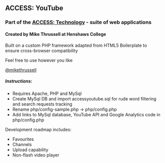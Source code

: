## ACCESS: YouTube

### Part of the [ACCESS: Technology](http://accesstechnology.org.uk) - suite of web applications

#### Created by Mike Thrussell at Henshaws College


Built on a custom PHP framework adapted from HTML5 Boilerplate to ensure cross-browser compatibility


Feel free to use however you like

[@mikethrussell](https://twitter.com/mikethrussell)

##### Instructions:

* Requires Apache, PHP and MySql
* Create MySql DB and import accessyoutube.sql for rude word filtering and search requests tracking
* Rename php/config-sample.php -> php/config.php
* Add links to MySql database, YouTube API and Google Analytics code in php/config.php


Development roadmap includes:

* Favourites
* Channels
* Upload capability
* Non-flash video player
